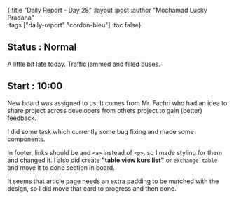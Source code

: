 {:title "Daily Report - Day 28"
 :layout :post
 :author "Mochamad Lucky Pradana"   
 :tags  ["daily-report" "cordon-bleu"]
 :toc false}

## **Status : Normal**
A little bit late today. Traffic jammed and filled buses. 

## **Start : 10:00**
New board was assigned to us. It comes from Mr. Fachri who had an idea to share project across developers from others project to gain (better) feedback.   

I did some task which currently some bug fixing and made some components.

In footer, links should be and `<a>` instead of `<p>`, so I made styling for them and changed it.
I also did create **"table view kurs list"** or `exchange-table` and move it to done section in board.

It seems that article page needs an extra padding to be matched with the design, so I did move that card to progress and then done.  
